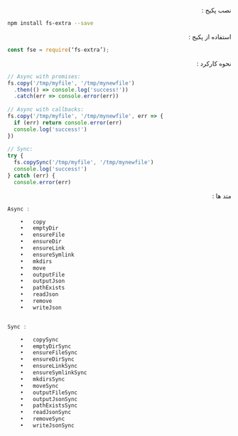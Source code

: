 <div dir="rtl">
<br>
نصب پکیج : 
</div>

```bash
npm install fs-extra --save
```

<div dir="rtl">
استفاده از پکیج : 
</div>

```javascript
const fse = require(‘fs-extra’);
```

<div dir="rtl">
نحوه کارکرد :
</div>

```javascript
// Async with promises: 
fs.copy('/tmp/myfile', '/tmp/mynewfile')
  .then(() => console.log('success!'))
  .catch(err => console.error(err))
 
// Async with callbacks: 
fs.copy('/tmp/myfile', '/tmp/mynewfile', err => {
  if (err) return console.error(err)
  console.log('success!')
})
 
// Sync: 
try {
  fs.copySync('/tmp/myfile', '/tmp/mynewfile')
  console.log('success!')
} catch (err) {
  console.error(err)

```

<div dir="rtl">
متد ها :
</div>

```javascript
Async :

	•	copy
	•	emptyDir
	•	ensureFile
	•	ensureDir
	•	ensureLink
	•	ensureSymlink
	•	mkdirs
	•	move
	•	outputFile
	•	outputJson
	•	pathExists
	•	readJson
	•	remove
	•	writeJson


Sync :

	•	copySync
	•	emptyDirSync
	•	ensureFileSync
	•	ensureDirSync
	•	ensureLinkSync
	•	ensureSymlinkSync
	•	mkdirsSync
	•	moveSync
	•	outputFileSync
	•	outputJsonSync
	•	pathExistsSync
	•	readJsonSync
	•	removeSync
	•	writeJsonSync
```